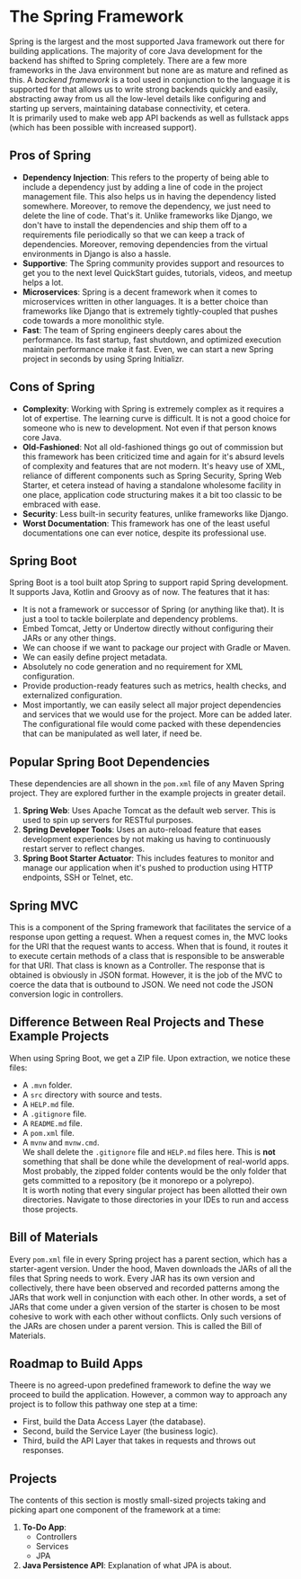 # The Spring Framework

Spring is the largest and the most supported Java framework out there for building applications. The majority of core Java development for the backend has shifted to Spring completely. There are a few more frameworks in the Java environment but none are as mature and refined as this. A *backend framework* is a tool used in conjunction to the language it is supported for that allows us to write strong backends quickly and easily, abstracting away from us all the low-level details like configuring and starting up servers, maintaining database connectivity, et cetera. <br />
It is primarily used to make web app API backends as well as fullstack apps (which has been possible with increased support).


## Pros of Spring

- **Dependency Injection**: This refers to the property of being able to include a dependency just by adding a line of code in the project management file. This also helps us in having the dependency listed somewhere. Moreover, to remove the dependency, we just need to delete the line of code. That's it. Unlike frameworks like Django, we don't have to install the dependencies and ship them off to a requirements file periodically so that we can keep a track of dependencies. Moreover, removing dependencies from the virtual environments in Django is also a hassle.
- **Supportive**: The Spring community provides support and resources to get you to the next level QuickStart guides, tutorials, videos, and meetup helps a lot.
- **Microservices**: Spring is a decent framework when it comes to microservices written in other languages. It is a better choice than frameworks like Django that is extremely tightly-coupled that pushes code towards a more monolithic style.
- **Fast**: The team of Spring engineers deeply cares about the performance. Its fast startup, fast shutdown, and optimized execution maintain performance make it fast. Even, we can start a new Spring project in seconds by using Spring Initializr.


## Cons of Spring

- **Complexity**: Working with Spring is extremely complex as it requires a lot of expertise. The learning curve is difficult. It is not a good choice for someone who is new to development. Not even if that person knows core Java.
- **Old-Fashioned**: Not all old-fashioned things go out of commission but this framework has been criticized time and again for it's absurd levels of complexity and features that are not modern. It's heavy use of XML, reliance of different components such as Spring Security, Spring Web Starter, et cetera instead of having a standalone wholesome facility in one place, application code structuring makes it a bit too classic to be embraced with ease.
- **Security**: Less built-in security features, unlike frameworks like Django.
- **Worst Documentation**: This framework has one of the least useful documentations one can ever notice, despite its professional use.


## Spring Boot

Spring Boot is a tool built atop Spring to support rapid Spring development. It supports Java, Kotlin and Groovy as of now. The features that it has:
- It is not a framework or successor of Spring (or anything like that). It is just a tool to tackle boilerplate and dependency problems.
- Embed Tomcat, Jetty or Undertow directly without configuring their JARs or any other things.
- We can choose if we want to package our project with Gradle or Maven.
- We can easily define project metadata.
- Absolutely no code generation and no requirement for XML configuration.
- Provide production-ready features such as metrics, health checks, and externalized configuration.
- Most importantly, we can easily select all major project dependencies and services that we would use for the project. More can be added later. The configurational file would come packed with these dependencies that can be manipulated as well later, if need be.


## Popular Spring Boot Dependencies

These dependencies are all shown in the `pom.xml` file of any Maven Spring project. They are explored further in the example projects in greater detail.
1. **Spring Web**: Uses Apache Tomcat as the default web server. This is used to spin up servers for RESTful purposes.
1. **Spring Developer Tools**: Uses an auto-reload feature that eases development experiences by not making us having to continuously restart server to reflect changes.
1. **Spring Boot Starter Actuator**: This includes features to monitor and manage our application when it's pushed to production using HTTP endpoints, SSH or Telnet, etc.


## Spring MVC

This is a component of the Spring framework that facilitates the service of a response upon getting a request. When a request comes in, the MVC looks for the URI that the request wants to access. When that is found, it routes it to execute certain methods of a class that is responsible to be answerable for that URI. That class is known as a Controller. The response that is obtained is obviously in JSON format. However, it is the job of the MVC to coerce the data that is outbound to JSON. We need not code the JSON conversion logic in controllers.


## Difference Between Real Projects and These Example Projects

When using Spring Boot, we get a ZIP file. Upon extraction, we notice these files:
- A `.mvn` folder.
- A `src` directory with source and tests.
- A `HELP.md` file.
- A `.gitignore` file.
- A `README.md` file.
- A `pom.xml` file.
- A `mvnw` and `mvnw.cmd`. <br />
We shall delete the `.gitignore` file and `HELP.md` files here. This is **not** something that shall be done while the development of real-world apps. Most probably, the zipped folder contents would be the only folder that gets committed to a repository (be it monorepo or a polyrepo). <br />
It is worth noting that every singular project has been allotted their own directories. Navigate to those directories in your IDEs to run and access those projects.


## Bill of Materials

Every `pom.xml` file in every Spring project has a parent section, which has a starter-agent version. Under the hood, Maven downloads the JARs of all the files that Spring needs to work. Every JAR has its own version and collectively, there have been observed and recorded patterns among the JARs that work well in conjunction with each other. In other words, a set of JARs that come under a given version of the starter is chosen to be most cohesive to work with each other without conflicts. Only such versions of the JARs are chosen under a parent version. This is called the Bill of Materials.


## Roadmap to Build Apps

Theere is no agreed-upon predefined framework to define the way we proceed to build the application. However, a common way to approach any project is to follow this pathway one step at a time:
- First, build the Data Access Layer (the database).
- Second, build the Service Layer (the business logic).
- Third, build the API Layer that takes in requests and throws out responses.


## Projects

The contents of this section is mostly small-sized projects taking and picking apart one component of the framework at a time:
1. **To-Do App**:
    - Controllers
    - Services
    - JPA
1. **Java Persistence API**: Explanation of what JPA is about.